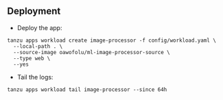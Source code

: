 ## Deployment

* Deploy the app:
```
tanzu apps workload create image-processor -f config/workload.yaml \
  --local-path . \
  --source-image oawofolu/ml-image-processor-source \
  --type web \
  --yes
```

* Tail the logs:
```
tanzu apps workload tail image-processor --since 64h
```